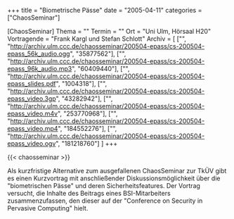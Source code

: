 +++
title = "Biometrische Pässe"
date = "2005-04-11"
categories = ["ChaosSeminar"]

[ChaosSeminar]
Thema = ""
Termin = ""
Ort = "Uni Ulm, Hörsaal H20"
Vortragende = "Frank Kargl und Stefan Schlott"
Archiv = [
	["", "http://archiv.ulm.ccc.de/chaosseminar/200504-epass/cs-200504-epass_56k_audio.ogg", "35877562"],
	["", "http://archiv.ulm.ccc.de/chaosseminar/200504-epass/cs-200504-epass_96k_audio.mp3", "60409440"],
	["", "http://archiv.ulm.ccc.de/chaosseminar/200504-epass/cs-200504-epass_slides.pdf", "1004318"],
	["", "http://archiv.ulm.ccc.de/chaosseminar/200504-epass/cs-200504-epass_video.3gp", "43282942"],
	["", "http://archiv.ulm.ccc.de/chaosseminar/200504-epass/cs-200504-epass_video.m4v", "253770968"],
	["", "http://archiv.ulm.ccc.de/chaosseminar/200504-epass/cs-200504-epass_video.mp4", "184552276"],
	["", "http://archiv.ulm.ccc.de/chaosseminar/200504-epass/cs-200504-epass_video.ogv", "181218760"]
	]
+++

{{< chaosseminar >}}

Als kurzfristige Alternative zum ausgefallenen ChaosSeminar zur TkÜV gibt es einen Kurzvortrag mit anschließender Diskussionsmöglichkeit über die "biometrischen Pässe" und deren Sicherheitsfeatures. Der Vortrag versucht, die Inhalte des Beitrags eines BSI-Mitarbeiters zusammenzufassen, den dieser auf der "Conference on Security in Pervasive Computing" hielt.
